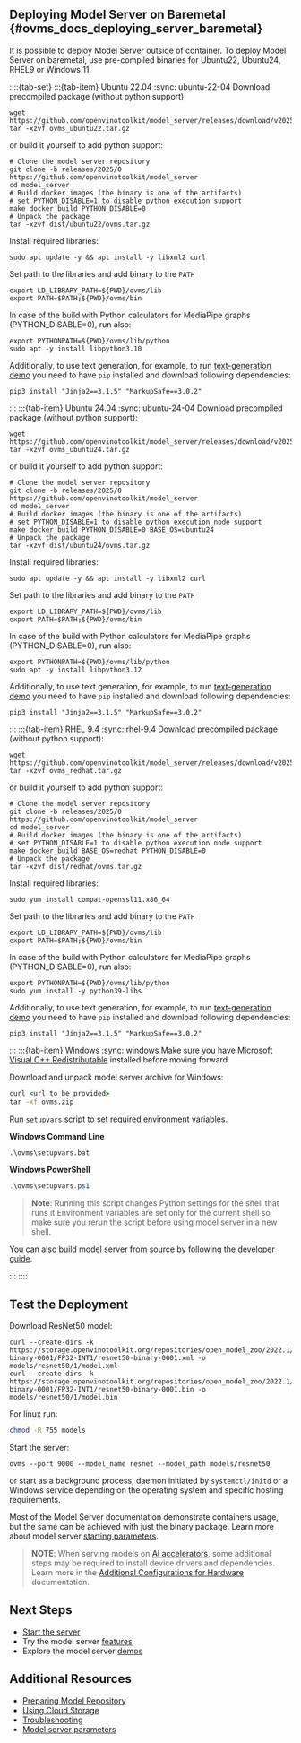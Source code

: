 ## Deploying Model Server on Baremetal {#ovms_docs_deploying_server_baremetal}

It is possible to deploy Model Server outside of container.
To deploy Model Server on baremetal, use pre-compiled binaries for Ubuntu22, Ubuntu24, RHEL9 or Windows 11.

::::{tab-set}
:::{tab-item} Ubuntu 22.04
:sync: ubuntu-22-04
Download precompiled package (without python support):
```{code} sh
wget https://github.com/openvinotoolkit/model_server/releases/download/v2025.0/ovms_ubuntu22.tar.gz
tar -xzvf ovms_ubuntu22.tar.gz
```
or build it yourself to add python support:
```{code} sh
# Clone the model server repository
git clone -b releases/2025/0 https://github.com/openvinotoolkit/model_server
cd model_server
# Build docker images (the binary is one of the artifacts)
# set PYTHON_DISABLE=1 to disable python execution support
make docker_build PYTHON_DISABLE=0
# Unpack the package
tar -xzvf dist/ubuntu22/ovms.tar.gz
```
Install required libraries:
```{code} sh
sudo apt update -y && apt install -y libxml2 curl
```
Set path to the libraries and add binary to the `PATH`
```{code} sh
export LD_LIBRARY_PATH=${PWD}/ovms/lib
export PATH=$PATH;${PWD}/ovms/bin
```
In case of the build with Python calculators for MediaPipe graphs (PYTHON_DISABLE=0), run also:
```{code} sh
export PYTHONPATH=${PWD}/ovms/lib/python
sudo apt -y install libpython3.10
```
Additionally, to use text generation, for example, to run [text-generation demo](../demos/continuous_batching/README.md) you need to have `pip` installed and download following dependencies: 
```
pip3 install "Jinja2==3.1.5" "MarkupSafe==3.0.2"
```
:::
:::{tab-item} Ubuntu 24.04
:sync: ubuntu-24-04
Download precompiled package (without python support):
```{code} sh
wget https://github.com/openvinotoolkit/model_server/releases/download/v2025.0/ovms_ubuntu24.tar.gz
tar -xzvf ovms_ubuntu24.tar.gz
```
or build it yourself to add python support:
```{code} sh
# Clone the model server repository
git clone -b releases/2025/0 https://github.com/openvinotoolkit/model_server
cd model_server
# Build docker images (the binary is one of the artifacts)
# set PYTHON_DISABLE=1 to disable python execution node support
make docker_build PYTHON_DISABLE=0 BASE_OS=ubuntu24
# Unpack the package
tar -xzvf dist/ubuntu24/ovms.tar.gz
```
Install required libraries:
```{code} sh
sudo apt update -y && apt install -y libxml2 curl
```
Set path to the libraries and add binary to the `PATH`
```{code} sh
export LD_LIBRARY_PATH=${PWD}/ovms/lib
export PATH=$PATH;${PWD}/ovms/bin
```
In case of the build with Python calculators for MediaPipe graphs (PYTHON_DISABLE=0), run also:
```{code} sh
export PYTHONPATH=${PWD}/ovms/lib/python
sudo apt -y install libpython3.12
```

Additionally, to use text generation, for example, to run [text-generation demo](../demos/continuous_batching/README.md) you need to have `pip` installed and download following dependencies: 
```
pip3 install "Jinja2==3.1.5" "MarkupSafe==3.0.2"
```
:::
:::{tab-item} RHEL 9.4
:sync: rhel-9.4
Download precompiled package (without python support):
```{code} sh
wget https://github.com/openvinotoolkit/model_server/releases/download/v2025.0/ovms_redhat.tar.gz
tar -xzvf ovms_redhat.tar.gz
```
or build it yourself to add python support:
```{code} sh
# Clone the model server repository
git clone -b releases/2025/0 https://github.com/openvinotoolkit/model_server
cd model_server
# Build docker images (the binary is one of the artifacts)
# set PYTHON_DISABLE=1 to disable python execution node support
make docker_build BASE_OS=redhat PYTHON_DISABLE=0
# Unpack the package
tar -xzvf dist/redhat/ovms.tar.gz
```
Install required libraries:
```{code} sh
sudo yum install compat-openssl11.x86_64
```
Set path to the libraries and add binary to the `PATH`
```{code} sh
export LD_LIBRARY_PATH=${PWD}/ovms/lib
export PATH=$PATH;${PWD}/ovms/bin
```
In case of the build with Python calculators for MediaPipe graphs (PYTHON_DISABLE=0), run also:
```{code} sh
export PYTHONPATH=${PWD}/ovms/lib/python
sudo yum install -y python39-libs
```

Additionally, to use text generation, for example, to run [text-generation demo](../demos/continuous_batching/README.md) you need to have `pip` installed and download following dependencies: 
```
pip3 install "Jinja2==3.1.5" "MarkupSafe==3.0.2"
```
:::
:::{tab-item} Windows
:sync: windows
Make sure you have [Microsoft Visual C++ Redistributable](https://aka.ms/vs/17/release/VC_redist.x64.exe) installed before moving forward.

Download and unpack model server archive for Windows:

```bat
curl <url_to_be_provided>
tar -xf ovms.zip
```

Run `setupvars` script to set required environment variables. 

**Windows Command Line**
```bat
.\ovms\setupvars.bat
```

**Windows PowerShell**
```powershell
.\ovms\setupvars.ps1
```

> **Note**: Running this script changes Python settings for the shell that runs it.Environment variables are set only for the current shell so make sure you rerun the script before using model server in a new shell. 

You can also build model server from source by following the [developer guide](windows_developer_guide.md).

:::
::::

## Test the Deployment

Download ResNet50 model:
```console
curl --create-dirs -k https://storage.openvinotoolkit.org/repositories/open_model_zoo/2022.1/models_bin/2/resnet50-binary-0001/FP32-INT1/resnet50-binary-0001.xml -o models/resnet50/1/model.xml
curl --create-dirs -k https://storage.openvinotoolkit.org/repositories/open_model_zoo/2022.1/models_bin/2/resnet50-binary-0001/FP32-INT1/resnet50-binary-0001.bin -o models/resnet50/1/model.bin
```

For linux run:
```bash
chmod -R 755 models
```
Start the server:
```console
ovms --port 9000 --model_name resnet --model_path models/resnet50
```

or start as a background process, daemon initiated by ```systemctl/initd``` or a Windows service depending on the operating system and specific hosting requirements.

Most of the Model Server documentation demonstrate containers usage, but the same can be achieved with just the binary package.
Learn more about model server [starting parameters](parameters.md).

> **NOTE**:
> When serving models on [AI accelerators](accelerators.md), some additional steps may be required to install device drivers and dependencies.
> Learn more in the [Additional Configurations for Hardware](https://docs.openvino.ai/2025/get-started/install-openvino/configurations.html) documentation.


## Next Steps

- [Start the server](starting_server.md)
- Try the model server [features](features.md)
- Explore the model server [demos](../demos/README.md)

## Additional Resources

- [Preparing Model Repository](models_repository.md)
- [Using Cloud Storage](using_cloud_storage.md)
- [Troubleshooting](troubleshooting.md)
- [Model server parameters](parameters.md)
